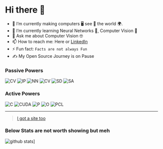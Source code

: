 # Hi there 👋

- 🔭 I’m currently making computers 🖥️ see 👀 the world 🌍.
- 🌱 I’m currently learning Neural Networks 🧠, Computer Vision 👀
- 💬 Ask me about Computer Vision 🤓
- 📫 How to reach me: Here or [LinkedIn](https://www.linkedin.com/in/mohanen)
- ⚡ Fun fact: `Facts are not always Fun` 
- ✍️ My Open Source Journey is on Pause

### Passive Powers
![CV](https://img.shields.io/badge/Computer%20Vision-green)
![IP](https://img.shields.io/badge/Image%20Processing-blue)
![NN](https://img.shields.io/badge/Neural%20Networks-brightgreen)
![CV](https://img.shields.io/badge/Algorithms-orange)
![SD](https://img.shields.io/badge/System%20Design-red)
![SA](https://img.shields.io/badge/Solution%20Architect-blueviolet)

### Active Powers
![C](https://img.shields.io/badge/C/C++-green)
![CUDA](https://img.shields.io/badge/CUDA-blue)
![P](https://img.shields.io/badge/Python-yellow)
![O](https://img.shields.io/badge/OpenCV-violet)
![PCL](https://img.shields.io/badge/PCL-orange)

---

> [I got a site too](https://mohanen.github.io)

### Below Stats are not worth showing but meh

![github stats](https://github-readme-stats.vercel.app/api?username=mohanen)]
